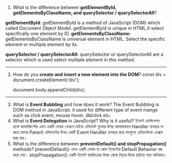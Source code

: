 1. What is the difference between **getElementById, getElementsByClassName, and querySelector / querySelectorAll**?

**getElementById**: getElementById is a method of JavaScript (DOM) which called Document Object Model. getElementById is unique in HTML.It select specifically one element by ID.
**getElementsByClassName:** getElementsByClassName is universal element in HTML. Select the
specific element or multiple element by its.

**querySelector / querySelectorAll:** querySelector or querySelectorAll are a selector which is used select multiple element in this method.

---

2. How do you **create and insert a new element into the DOM**?
   const div = document.createElement('div');

   document.body.appendChild(div);

---

3. What is **Event Bubbling** and how does it work?
   The Event Bubbling is DOM method in JavaScript. it used for different type of event mange such as click event, mouse hover, dblclick etc.
4. What is **Event Delegation** in JavaScript? Why is it useful?
   ইভেন্ট ডেলিগেশন হলো জাভাস্ক্রিপ্টের এমন একটি মেথড যেখানে চাইল্ড এলিমেন্ট গুলোর উপর আলাদাভাবে Handler ব্যবহার না করে তাদের Parent এলিমেন্টের উপর একটি Event Handler ব্যবহার করে সবগুলো এলিমেন্টকে এক্সেস করা যায়।
5. What is the difference between **preventDefault() and stopPropagation()** methods?
   preventDefault() এমন একটি মেথড যা কোন ইভেন্টের Default Behavior বন্ধ করে দেয়।
   stopPropagation() একটি ইভেন্ট বাবলিংয়ের উপর থেকে নিচের দিকে ছড়িয়ে পড়া আটকায়।
